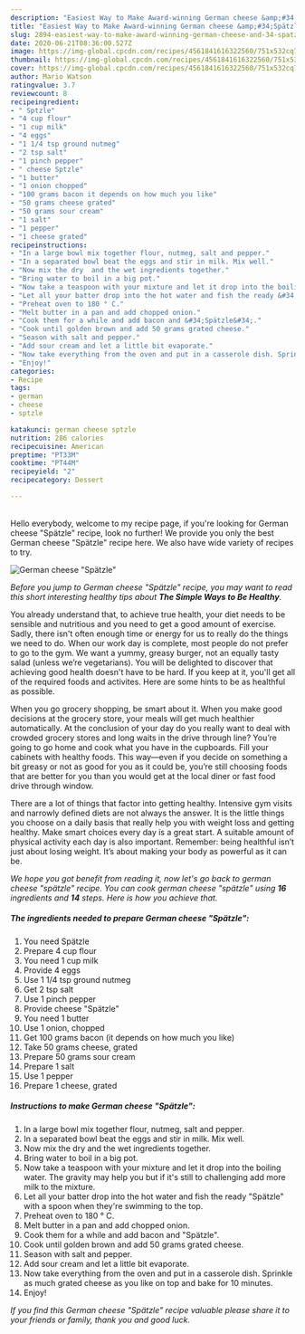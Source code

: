 ```yaml
---
description: "Easiest Way to Make Award-winning German cheese &amp;#34;Spätzle&amp;#34;"
title: "Easiest Way to Make Award-winning German cheese &amp;#34;Spätzle&amp;#34;"
slug: 2894-easiest-way-to-make-award-winning-german-cheese-and-34-spatzle-and-34
date: 2020-06-21T08:36:00.527Z
image: https://img-global.cpcdn.com/recipes/4561841616322560/751x532cq70/german-cheese-spatzle-recipe-main-photo.jpg
thumbnail: https://img-global.cpcdn.com/recipes/4561841616322560/751x532cq70/german-cheese-spatzle-recipe-main-photo.jpg
cover: https://img-global.cpcdn.com/recipes/4561841616322560/751x532cq70/german-cheese-spatzle-recipe-main-photo.jpg
author: Mario Watson
ratingvalue: 3.7
reviewcount: 8
recipeingredient:
- " Sptzle"
- "4 cup flour"
- "1 cup milk"
- "4 eggs"
- "1 1/4 tsp ground nutmeg"
- "2 tsp salt"
- "1 pinch pepper"
- " cheese Sptzle"
- "1 butter"
- "1 onion chopped"
- "100 grams bacon it depends on how much you like"
- "50 grams cheese grated"
- "50 grams sour cream"
- "1 salt"
- "1 pepper"
- "1 cheese grated"
recipeinstructions:
- "In a large bowl mix together flour, nutmeg, salt and pepper."
- "In a separated bowl beat the eggs and stir in milk. Mix well."
- "Now mix the dry  and the wet ingredients together."
- "Bring water to boil in a big pot."
- "Now take a teaspoon with your mixture and let it drop into the boiling water. The gravity may help you but if it&#39;s still to challenging add more milk to the mixture."
- "Let all your batter drop into the hot water and fish the ready &#34;Spätzle&#34; with a spoon when they&#39;re swimming to the top."
- "Preheat oven to 180 ° C."
- "Melt butter in a pan and add chopped onion."
- "Cook them for a while and add bacon and &#34;Spätzle&#34;."
- "Cook until golden brown and add 50 grams grated cheese."
- "Season with salt and pepper."
- "Add sour cream and let a little bit evaporate."
- "Now take everything from the oven and put in a casserole dish. Sprinkle as much grated cheese as you like on top and bake for 10 minutes."
- "Enjoy!"
categories:
- Recipe
tags:
- german
- cheese
- sptzle

katakunci: german cheese sptzle 
nutrition: 286 calories
recipecuisine: American
preptime: "PT33M"
cooktime: "PT44M"
recipeyield: "2"
recipecategory: Dessert

---
```

<br>
Hello everybody, welcome to my recipe page, if you're looking for German cheese &#34;Spätzle&#34; recipe, look no further! We provide you only the best German cheese &#34;Spätzle&#34; recipe here. We also have wide variety of recipes to try.
<br>


![German cheese &#34;Spätzle&#34;](https://img-global.cpcdn.com/recipes/4561841616322560/751x532cq70/german-cheese-spatzle-recipe-main-photo.jpg)

<i>Before you jump to German cheese &#34;Spätzle&#34; recipe, you may want to read this short interesting healthy tips about <strong>The Simple Ways to Be Healthy</strong>.</i>

You already understand that, to achieve true health, your diet needs to be sensible and nutritious and you need to get a good amount of exercise. Sadly, there isn't often enough time or energy for us to really do the things we need to do. When our work day is complete, most people do not prefer to go to the gym. We want a yummy, greasy burger, not an equally tasty salad (unless we’re vegetarians). You will be delighted to discover that achieving good health doesn't have to be hard. If you keep at it, you'll get all of the required foods and activites. Here are some hints to be as healthful as possible.

When you go grocery shopping, be smart about it. When you make good decisions at the grocery store, your meals will get much healthier automatically. At the conclusion of your day do you really want to deal with crowded grocery stores and long waits in the drive through line? You’re going to go home and cook what you have in the cupboards. Fill your cabinets with healthy foods. This way—even if you decide on something a bit greasy or not as good for you as it could be, you’re still choosing foods that are better for you than you would get at the local diner or fast food drive through window.

There are a lot of things that factor into getting healthy. Intensive gym visits and narrowly defined diets are not always the answer. It is the little things you choose on a daily basis that really help you with weight loss and getting healthy. Make smart choices every day is a great start. A suitable amount of physical activity each day is also important. Remember: being healthful isn’t just about losing weight. It’s about making your body as powerful as it can be. 


<i>We hope you got benefit from reading it, now let's go back to german cheese &#34;spätzle&#34; recipe. You can cook german cheese &#34;spätzle&#34; using <strong>16</strong> ingredients and <strong>14</strong> steps. Here is how you achieve that.
</i>

##### The ingredients needed to prepare German cheese &#34;Spätzle&#34;:

1. You need  Spätzle
1. Prepare 4 cup flour
1. You need 1 cup milk
1. Provide 4 eggs
1. Use 1 1/4 tsp ground nutmeg
1. Get 2 tsp salt
1. Use 1 pinch pepper
1. Provide  cheese &#34;Spätzle&#34;
1. You need 1 butter
1. Use 1 onion, chopped
1. Get 100 grams bacon (it depends on how much you like)
1. Take 50 grams cheese, grated
1. Prepare 50 grams sour cream
1. Prepare 1 salt
1. Use 1 pepper
1. Prepare 1 cheese, grated


##### Instructions to make German cheese &#34;Spätzle&#34;:

1. In a large bowl mix together flour, nutmeg, salt and pepper.
1. In a separated bowl beat the eggs and stir in milk. Mix well.
1. Now mix the dry  and the wet ingredients together.
1. Bring water to boil in a big pot.
1. Now take a teaspoon with your mixture and let it drop into the boiling water. The gravity may help you but if it&#39;s still to challenging add more milk to the mixture.
1. Let all your batter drop into the hot water and fish the ready &#34;Spätzle&#34; with a spoon when they&#39;re swimming to the top.
1. Preheat oven to 180 ° C.
1. Melt butter in a pan and add chopped onion.
1. Cook them for a while and add bacon and &#34;Spätzle&#34;.
1. Cook until golden brown and add 50 grams grated cheese.
1. Season with salt and pepper.
1. Add sour cream and let a little bit evaporate.
1. Now take everything from the oven and put in a casserole dish. Sprinkle as much grated cheese as you like on top and bake for 10 minutes.
1. Enjoy!


<i>If you find this German cheese &#34;Spätzle&#34; recipe valuable please share it to your friends or family, thank you and good luck.</i>
